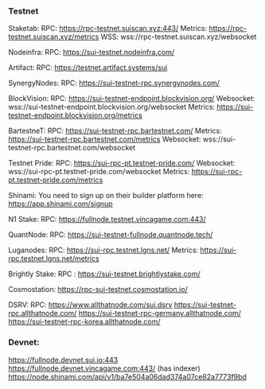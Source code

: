 ### Testnet

Staketab:
RPC: https://rpc-testnet.suiscan.xyz:443/
Metrics: https://rpc-testnet.suiscan.xyz/metrics
WSS: wss://rpc-testnet.suiscan.xyz/websocket

Nodeinfra:
RPC: https://sui-testnet.nodeinfra.com/

Artifact:
RPC: https://testnet.artifact.systems/sui

SynergyNodes:
RPC: https://sui-testnet-rpc.synergynodes.com/

BlockVision:
RPC: https://sui-testnet-endpoint.blockvision.org/
Websocket: wss://sui-testnet-endpoint.blockvision.org/websocket
Metrics: https://sui-testnet-endpoint.blockvision.org/metrics

BartestneT:
RPC: https://sui-testnet-rpc.bartestnet.com/
Metrics: https://sui-testnet-rpc.bartestnet.com/metrics
Websocket: wss://sui-testnet-rpc.bartestnet.com/websocket

Testnet Pride:
RPC: https://sui-rpc-pt.testnet-pride.com/
Websocket: wss://sui-rpc-pt.testnet-pride.com/websocket
Metrics: https://sui-rpc-pt.testnet-pride.com/metrics

Shinami:
You need to sign up on their builder platform here: https://app.shinami.com/signup

N1 Stake:
RPC: https://fullnode.testnet.vincagame.com:443/

QuantNode:
RPC: https://sui-testnet-fullnode.quantnode.tech/

Luganodes:
RPC: https://sui-rpc.testnet.lgns.net/
Metrics: https://sui-rpc.testnet.lgns.net/metrics

Brightly Stake:
RPC : https://sui-testnet.brightlystake.com/

Cosmostation:
https://rpc-sui-testnet.cosmostation.io/

DSRV:
RPC: https://www.allthatnode.com/sui.dsrv
https://sui-testnet-rpc.allthatnode.com/
https://sui-testnet-rpc-germany.allthatnode.com/
https://sui-testnet-rpc-korea.allthatnode.com/

### Devnet:

https://fullnode.devnet.sui.io:443
https://fullnode.devnet.vincagame.com:443/ (has indexer)
https://node.shinami.com/api/v1/ba7e504a06dad374a07ce82a7773f9bd
